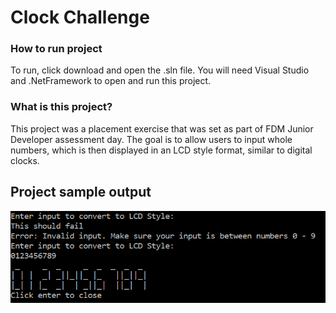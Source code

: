 # Clock Challenge

### How to run project
To run, click download and open the .sln file. You will need Visual Studio and .NetFramework to open and run this project.

### What is this project?
This project was a placement exercise that was set as part of FDM Junior Developer assessment day. The goal is to allow users to input whole numbers, which is then displayed in an LCD style format, similar to digital clocks.

## Project sample output
![Image of project output](LCDStyleOutput.png)
